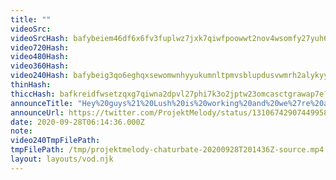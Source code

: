 ```yaml
---
title: ""
videoSrc: 
videoSrcHash: bafybeiem46df6x6fv3fuplwz7jxk7qiwfpoowwt2nov4wsomfy27yuh66i?filename=projektmelody-chaturbate-20200928T201436Z-source.mp4
video720Hash: 
video480Hash: 
video360Hash: 
video240Hash: bafybeig3qo6eghqxsewomwnhyyukumnltpmvsblupdusvwmrh2alykyylq?filename=projektmelody-chaturbate-20200928T201436Z-240p.mp4
thinHash: 
thiccHash: bafkreidfwsetzqxg7qiwna2dpvl27phi7k3o2jptw23omcasctgrawap7e?filename=20200928T201436Z-thicc.jpg
announceTitle: "Hey%20guys%21%20Lush%20is%20working%20and%20we%27re%20all%20set%20to%20play%21"
announceUrl: https://twitter.com/ProjektMelody/status/1310674290744995843
date: 2020-09-28T06:14:36.000Z
note: 
video240TmpFilePath: 
tmpFilePath: /tmp/projektmelody-chaturbate-20200928T201436Z-source.mp4
layout: layouts/vod.njk
---
```

